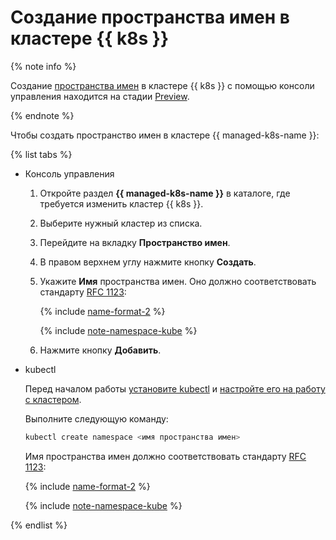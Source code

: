 # Создание пространства имен в кластере {{ k8s }}

{% note info %}

Создание [пространства имен](../../concepts/index.md#namespace) в кластере {{ k8s }} с помощью консоли управления находится на стадии [Preview](../../../overview/concepts/launch-stages.md).

{% endnote %}

Чтобы создать пространство имен в кластере {{ managed-k8s-name }}:

{% list tabs %}

- Консоль управления

  1. Откройте раздел **{{ managed-k8s-name }}** в каталоге, где требуется изменить кластер {{ k8s }}.
  1. Выберите нужный кластер из списка.
  1. Перейдите на вкладку **Пространство имен**.
  1. В правом верхнем углу нажмите кнопку **Создать**.
  1. Укажите **Имя** пространства имен. Оно должно соответствовать стандарту [RFC 1123](https://datatracker.ietf.org/doc/html/rfc1123):
  
     {% include [name-format-2](../../../_includes/name-format-2.md) %}
     
     {% include [note-namespace-kube](../../../_includes/managed-kubernetes/note-namespace-kube.md) %}
     
  1. Нажмите кнопку **Добавить**.

- kubectl

  Перед началом работы [установите kubectl](https://kubernetes.io/docs/tasks/tools/install-kubectl/) и [настройте его на работу с кластером](kubernetes-cluster-get-credetials.md).
  
  Выполните следующую команду:
  
  ```bash
  kubectl create namespace <имя пространства имен>
  ```
  
  Имя пространства имен должно соответствовать стандарту [RFC 1123](https://datatracker.ietf.org/doc/html/rfc1123):
    
  {% include [name-format-2](../../../_includes/name-format-2.md) %}
       
  {% include [note-namespace-kube](../../../_includes/managed-kubernetes/note-namespace-kube.md) %}

{% endlist %}
